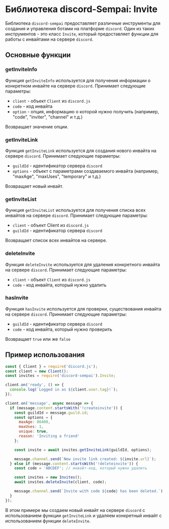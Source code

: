 # Библиотека discord-Sempai: Invite
Библиотека `discord-sempai` предоставляет различные инструменты для создания и управления ботами на платформе `discord`. Один из таких инструментов - это класс `Invite`, который предоставляет функции для работы с инвайтами на сервере `discord`.

## Основные функции
### getInviteInfo
Функция `getInviteInfo` используется для получения информации о конкретном инвайте на сервере `discord`. Принимает следующие параметры:

- `client` - объект `Client` из `discord.js`
- `code` - код инвайта
- `option` - опция, информацию о которой нужно получить (например, "code", "inviter", "channel" и т.д.)

Возвращает значение опции.

### getInviteLink
Функция `getInviteLink` используется для создания нового инвайта на сервере `discord`. Принимает следующие параметры:

- `guildId` - идентификатор сервера `discord`
- `options` - объект с параметрами создаваемого инвайта (например, "maxAge", "maxUses", "temporary" и т.д.)

Возвращает новый инвайт.

### getInviteList
Функция `getInviteList` используется для получения списка всех инвайтов на сервере `discord`. Принимает следующие параметры:

- `client` - объект Client из `discord.js`
- `guildId` - идентификатор сервера `discord`

Возвращает список всех инвайтов на сервере.

### deleteInvite
Функция `deleteInvite` используется для удаления конкретного инвайта на сервере `discord`. Принимает следующие параметры:

- `client` - объект `Client` из `discord.js`
- `code` - код инвайта, который нужно удалить


### hasInvite
Функция `hasInvite` используется для проверки, существования инвайта на сервере `discord`. Принимает следующие параметры:


- `guildId` - идентификатор сервера `discord`
- `code` - код инвайта, который нужно проверить

Возвращает `true` или же `false`

## Пример использования
```js
const { Client } = require('discord.js');
const client = new Client();
const invites = require('discord-sempai').Invite;

client.on('ready', () => {
  console.log(`Logged in as ${client.user.tag}!`);
});

client.on('message', async message => {
  if (message.content.startsWith('!createinvite')) {
    const guildId = message.guild.id;
    const options = {
      maxAge: 86400,
      maxUses: 1,
      unique: true,
      reason: 'Inviting a friend'
    };

    const invite = await invites.getInviteLink(guildId, options);

    message.channel.send(`New invite link created: ${invite.url}`);
  } else if (message.content.startsWith('!deleteinvite')) {
    const code = 'ABCDEF'; // инвайт-код, который нужно удалить

    const invites = new Invites();
    await invites.deleteInvite(client, code);

    message.channel.send(`Invite with code ${code} has been deleted.`);
  }
});
```

В этом примере мы создаем новый инвайт на сервере `discord` с использованием функции `getInviteLink` и удаляем конкретный инвайт с использованием функции `deleteInvite`.